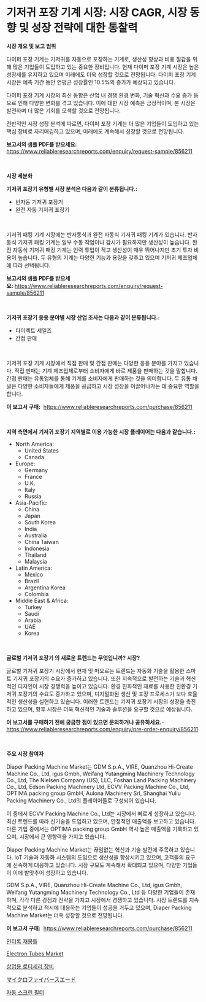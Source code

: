 <p><h1>기저귀 포장 기계 시장: 시장 CAGR, 시장 동향 및 성장 전략에 대한 통찰력</h1></p><p><strong>시장 개요 및 보고 범위</strong></p>
<p><p>다이퍼 포장 기계는 기저귀를 자동으로 포장하는 기계로, 생산성 향상과 비용 절감을 위해 많은 기업들이 도입하고 있는 중요한 장비입니다. 현재 다이퍼 포장 기계 시장은 높은 성장세를 유지하고 있으며 미래에도 더욱 성장할 것으로 전망됩니다. 다이퍼 포장 기계 시장은 예측 기간 동안 연평균 성장률인 10.5%의 증가가 예상되고 있습니다.</p><p>다이퍼 포장 기계 시장의 최신 동향은 산업 내 경쟁 환경 변화, 기술 혁신과 수요 증가 등으로 인해 다양한 변화를 겪고 있습니다. 이에 대한 시장 예측은 긍정적이며, 본 시장은 발전하며 더 많은 기회를 모색할 것으로 전망됩니다.</p><p>전반적인 시장 성장 분석에 따르면, 다이퍼 포장 기계는 더 많은 기업들이 도입하고 있는 핵심 장비로 자리매김하고 있으며, 미래에도 계속해서 성장할 것으로 전망됩니다.</p></p>
<p><strong>보고서의 샘플 PDF를 받으세요:</strong> <a href="https://www.reliableresearchreports.com/enquiry/request-sample/856211">https://www.reliableresearchreports.com/enquiry/request-sample/856211</a></p>
<p>&nbsp;</p>
<p><strong>시장 세분화</strong></p>
<p><strong>기저귀 포장기 유형별 시장 분석은 다음과 같이 분류됩니다.:</strong></p>
<p><ul><li>반자동 기저귀 포장기</li><li>완전 자동 기저귀 포장기</li></ul></p>
<p>&nbsp;</p>
<p><p>기저귀 패킹 기계 시장에는 반자동식과 완전 자동식 기저귀 패킹 기계가 있습니다. 반자동식 기저귀 패킹 기계는 일부 수동 작업이나 감시가 필요하지만 생산성이 높습니다. 완전 자동식 기저귀 패킹 기계는 인력 투입이 적고 생산성이 매우 뛰어나지만 초기 투자 비용이 높습니다. 두 유형의 기계는 다양한 기능과 용량을 갖추고 있으며 기저귀 제조업체에 따라 선택됩니다.</p></p>
<p><strong>보고서의 샘플 PDF를 받으세요:</strong>&nbsp;<a href="https://www.reliableresearchreports.com/enquiry/request-sample/856211">https://www.reliableresearchreports.com/enquiry/request-sample/856211</a></p>
<p>&nbsp;</p>
<p><strong> 기저귀 포장기 응용 분야별 시장 산업 조사는 다음과 같이 분류됩니다.:</strong></p>
<p><ul><li>다이렉트 세일즈</li><li>간접 판매</li></ul></p>
<p>&nbsp;</p>
<p><p>기저귀 포장 기계 시장에서 직접 판매 및 간접 판매는 다양한 응용 분야를 가지고 있습니다. 직접 판매는 기계 제조업체로부터 소비자에게 바로 제품을 판매하는 것을 말합니다. 간접 판매는 유통업체를 통해 기계를 소비자에게 판매하는 것을 의미합니다. 두 유통 채널은 다양한 소비자들에게 제품을 공급하고 시장 성장을 이끌어나가는 데 중요한 역할을 합니다.</p></p>
<p><strong>이 보고서 구매:</strong>&nbsp; <a href="https://www.reliableresearchreports.com/purchase/856211">https://www.reliableresearchreports.com/purchase/856211</a></p>
<p>&nbsp;</p>
<p><strong>지역 측면에서 기저귀 포장기 지역별로 이용 가능한 시장 플레이어는 다음과 같습니다.:</strong></p>
<p><ul>
    <li>
        North America:
        <ul>
            <li>United States</li>
            <li>Canada</li>
        </ul>
    </li>
    <li>
        Europe:
        <ul>
            <li>Germany</li>
            <li>France</li>
            <li>U.K.</li>
            <li>Italy</li>
            <li>Russia</li>
        </ul>
    </li>
    <li>
        Asia-Pacific:
        <ul>
            <li>China</li>
            <li>Japan</li>
            <li>South Korea</li>
            <li>India</li>
            <li>Australia</li>
            <li>China Taiwan</li>
            <li>Indonesia</li>
            <li>Thailand</li>
            <li>Malaysia</li>
        </ul>
    </li>
    <li>
        Latin America:
        <ul>
            <li>Mexico</li>
            <li>Brazil</li>
            <li>Argentina Korea</li>
            <li>Colombia</li>
        </ul>
    </li>
    <li>
        Middle East & Africa:
        <ul>
            <li>Turkey</li>
            <li>Saudi</li>
            <li>Arabia</li>
            <li>UAE</li>
            <li>Korea</li>
        </ul>
    </li>
    </ul></p>
<p>&nbsp;</p>
<p><strong>글로벌 기저귀 포장기 의 새로운 트렌드는 무엇입니까? 시장?</strong></p>
<p><p>글로벌 기저귀 포장기 시장에서 현재 및 떠오르는 트렌드는 자동화 기술을 활용한 스마트 기저귀 포장기의 수요가 증가하고 있습니다. 또한 지속적으로 발전하는 기술과 혁신적인 디자인이 시장 경쟁력을 높이고 있습니다. 환경 친화적인 재료를 사용한 친환경 기저귀 포장기의 수요도 증가하고 있으며, 디지털화된 생산 및 포장 프로세스가 보다 효율적인 생산성을 실현하고 있습니다. 이러한 트렌드는 기저귀 포장기 시장의 성장을 촉진하고 있으며, 향후 시장은 더욱 혁신적인 기술과 솔루션을 요구할 것으로 예상됩니다.</p></p>
<p><strong>이 보고서를 구매하기 전에 궁금한 점이 있으면 문의하거나 공유하세요.</strong>- <a href="https://www.reliableresearchreports.com/enquiry/pre-order-enquiry/856211">https://www.reliableresearchreports.com/enquiry/pre-order-enquiry/856211</a></p>
<p>&nbsp;</p>
<p><strong>주요 시장 참여자</strong></p>
<p><p>Diaper Packing Machine Market는 GDM S.p.A., VIRE, Quanzhou Hi-Create Machine Co., Ltd, igus Gmbh, Weifang Yutangming Machinery Technology Co., Ltd, The Nielsen Company (US), LLC, Foshan Land Packing Machinery Co., Ltd, Edson Packing Machinery Ltd, ECVV Packing Machine Co., Ltd, OPTIMA packing group GmbH, Aulona Machinery Srl, Shanghai Yuliu Packing Machinery Co., Ltd의 플레이어들로 구성되어 있습니다.</p><p>이 중에서 ECVV Packing Machine Co., Ltd는 시장에서 빠르게 성장하고 있습니다. 최신 트렌드를 따라 신기술을 도입하고 있으며, 안정적인 매출액을 보고하고 있습니다. 다른 기업 중에서는 OPTIMA packing group GmbH 역시 높은 매출액을 기록하고 있으며, 시장에서 큰 영향력을 가지고 있습니다.</p><p>Diaper Packing Machine Market는 끊임없는 혁신과 기술 발전에 주목하고 있습니다. IoT 기술과 자동화 시스템의 도입으로 생산성을 향상시키고 있으며, 고객들의 요구에 신속하게 대응하고 있습니다. 시장 규모도 계속해서 확대되고 있으며, 다양한 기업들이 이에 발맞추어 성장하고 있습니다.</p><p>GDM S.p.A., VIRE, Quanzhou Hi-Create Machine Co., Ltd, igus Gmbh, Weifang Yutangming Machinery Technology Co., Ltd 등 다양한 기업들이 존재하며, 각각 다른 강점과 전략을 가지고 시장에서 경쟁하고 있습니다. 시장 트렌드를 지속적으로 분석하고 적시에 대응하는 기업들이 성공을 거두고 있으며, Diaper Packing Machine Market는 더욱 성장할 것으로 전망됩니다.</p></p>
<p><strong>이 보고서 구매:</strong>&nbsp;&nbsp;<a href="https://www.reliableresearchreports.com/purchase/856211">https://www.reliableresearchreports.com/purchase/856211</a></p>
<p><p><a href="https://medium.com/@kelvinfeenrey98677/%EC%9D%B8%ED%84%B0%EB%A1%9C%ED%82%B9-%EC%9E%AC%EB%B4%89%EA%B8%B0-%EC%8B%9C%EC%9E%A5%EC%9D%80-%EC%8B%9C%EC%9E%A5-%EC%A0%90%EC%9C%A0%EC%9C%A8-%EC%8B%9C%EC%9E%A5-%EB%8F%99%ED%96%A5-%EB%B0%8F-%EC%8B%9C%EC%9E%A5-%EC%84%B1%EC%9E%A5%EC%97%90-%EA%B4%80%ED%95%9C-%EC%A0%95%EB%B3%B4%EB%A5%BC-%EC%A0%9C%EA%B3%B5%ED%95%A9%EB%8B%88%EB%8B%A4-c22b3e3f8a4f">인터록 재봉틀</a></p><p><a href="https://github.com/RoccoManning/Market-Research-Report-List-4/blob/main/electron-tubes-market.md">Electron Tubes Market</a></p><p><a href="https://github.com/vs019sa3m8x/Market-Research-Report-List-1/blob/main/27568952315.md">상업용 로티세리 장비</a></p><p><a href="https://medium.com/@cielostamm/%E3%83%9E%E3%82%A4%E3%82%AF%E3%83%AD%E3%83%95%E3%82%A1%E3%82%A4%E3%83%90%E3%83%BC%E3%82%B9%E3%82%A8%E3%83%BC%E3%83%89%E5%B8%82%E5%A0%B4-%E7%AB%B6%E4%BA%89%E5%88%86%E6%9E%90-%E5%B8%82%E5%A0%B4%E5%8B%95%E5%90%91-2031%E5%B9%B4%E3%81%BE%E3%81%A7%E3%81%AE%E4%BA%88%E6%B8%AC-6036da4f8d87">マイクロファイバースエード</a></p><p><a href="https://github.com/lzrvbyqzftro57/Market-Research-Report-List-1/blob/main/89387792314.md">자동 스크린 필터</a></p></p>
